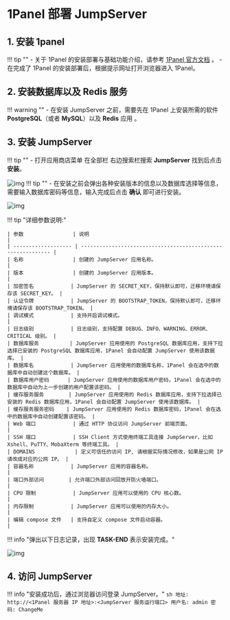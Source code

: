 # 1Panel 部署 JumpServer

## 1. 安装 1panel
!!! tip ""
    - 关于 1Panel 的安装部署与基础功能介绍，请参考 [1Panel 官方文档](https://1panel.cn/docs/installation/online_installation/) 。
    - 在完成了 1Panel 的安装部署后，根据提示网址打开浏览器进入 1Panel。
    

## 2. 安装数据库以及 Redis 服务
!!! warning ""
    - 在安装 JumpServer 之前，需要先在 1Panel 上安装所需的软件 **PostgreSQL**（或者 **MySQL**）以及 **Redis** 应用 。

## 3. 安装 JumpServer
!!! tip ""
    - 打开应用商店菜单 在全部栏 右边搜索栏搜索 **JumpServer** 找到后点击 **安装**。

![img](img/V4_1Panel_setup1.png)
!!! tip ""
    - 在安装之前会弹出各种安装版本的信息以及数据库选择等信息，需要输入数据库密码等信息，输入完成后点击 **确认** 即可进行安装。

![img](img/V4_1Panel_setup2.png)

!!! tip "详细参数说明:"

    | 参数                | 说明                                                         |
    | ------------------- | ------------------------------------------------------------ |
    | 名称                | 创建的 JumpServer 应用名称。                                 |
    | 版本                | 创建的 JumpServer 应用版本。                                 |
    | 加密签名            | JumpServer 的 SECRET_KEY，保持默认即可，迁移环境请保存该 SECRET_KEY。 |
    | 认证令牌            | JumpServer 的 BOOTSTRAP_TOKEN，保持默认即可，迁移环境请保存该 BOOTSTRAP_TOKEN。 |
    | 调试模式            | 支持开启调试模式。                                           |
    | 日志级别            | 日志级别，支持配置 DEBUG、INFO、WARNING、ERROR、CRITICAL 级别。 |
    | 数据库服务          | JumpServer 应用使用的 PostgreSQL 数据库应用，支持下拉选择已安装的 PostgreSQL 数据库应用，1Panel 会自动配置 JumpServer 使用该数据库。 |
    | 数据库名            | JumpServer 应用使用的数据库名称，1Panel 会在选中的数据库中自动创建这个数据库。 |
    | 数据库用户密码      | JumpServer 应用使用的数据库用户密码，1Panel 会在选中的数据库中自动为上一步创建的用户配置该密码。 |
    | 缓存服务服务        | JumpServer 应用使用的 Redis 数据库应用，支持下拉选择已安装的 Redis 数据库应用，1Panel 会自动配置 JumpServer 使用该数据库。 |
    | 缓存服务服务密码    | JumpServer 应用使用的 Redis 数据库密码，1Panel 会在选中的数据库中自动创建配置该密码。 |
    | Web 端口            | 通过 HTTP 协议访问 JumpServer 前端页面。                     |
    | SSH 端口            | SSH Client 方式使用终端工具连接 JumpServer，比如 Xshell、PuTTY、MobaXterm 等终端工具。 |
    | DOMAINS             | 定义可信任的访问 IP, 请根据实际情况修改，如果是公网 IP 请改成对应的公网 IP。 |
    | 容器名称            | JumpServer 应用的容器名称。                                  |
    | 端口外部访问        | 允许端口外部访问回放开防火墙端口。                           |
    | CPU 限制            | JumpServer 应用可以使用的 CPU 核心数。                       |
    | 内存限制            | JumpServer 应用可以使用的内存大小。                          |
    | 编辑 compose 文件   | 支持自定义 compose 文件启动容器。                            |



!!! info "弹出以下日志记录，出现 **TASK-END** 表示安装完成。"

![img](img/V4_1Panel_setup4.png)

## 4. 访问 JumpServer
!!! info "安装成功后，通过浏览器访问登录 JumpServer。"
    ```sh
    地址: http://<1Panel 服务器 IP 地址>:<JumpServer 服务运行端口>
    用户名: admin
    密码: ChangeMe
    ```
  


